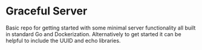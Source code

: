 # Graceful Server

Basic repo for getting started with some minimal server functionality all built in standard Go and Dockerization. Alternatively to get started it can be helpful to include the UUID and echo libraries.